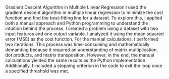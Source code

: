Gradient Descent Algorithm in Multiple Linear Regression
I used the gradient descent algorithm in multiple linear regression to minimize the cost function and find the best-fitting line for a dataset. 
To explore this, I applied both a manual approach and Python programming to understand the intuition behind the process.
I created a problem using a dataset with two input features and one output variable. I analyzed it using the mean squared error (MSE) as the cost function.
For the manual calculations, I performed two iterations. This process was time-consuming and mathematically demanding because it required an understanding of matrix multiplication,
dot products, and matrix transposition. However, in the end, the manual calculations yielded the same results as the Python implementation.
Additionally, I included a stopping criterion in the code to exit the loop once a specified threshold was met.
